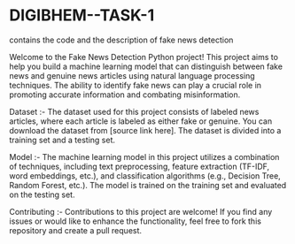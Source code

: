 # DIGIBHEM--TASK-1
contains the code and the description of fake news detection 

Welcome to the Fake News Detection Python project! This project aims to help you build a machine learning model that can distinguish between fake news and genuine news articles using natural language processing techniques. The ability to identify fake news can play a crucial role in promoting accurate information and combating misinformation.

Dataset :- 
The dataset used for this project consists of labeled news articles, where each article is labeled as either fake or genuine. You can download the dataset from [source link here]. The dataset is divided into a training set and a testing set.

Model :- 
The machine learning model in this project utilizes a combination of techniques, including text preprocessing, feature extraction (TF-IDF, word embeddings, etc.), and classification algorithms (e.g., Decision Tree, Random Forest, etc.). The model is trained on the training set and evaluated on the testing set.

Contributing :- 
Contributions to this project are welcome! If you find any issues or would like to enhance the functionality, feel free to fork this repository and create a pull request.
